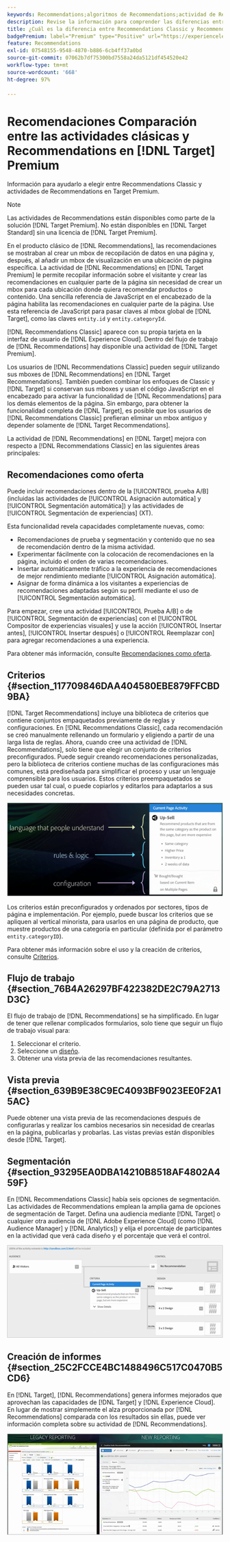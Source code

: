 ```yaml
---
keywords: Recommendations;algoritmos de Recommendations;actividad de Recommendations;Recommendations Classic
description: Revise la información para comprender las diferencias entre las actividades heredadas de Recommendations Classic y las de Recommendations en  [!DNL Target]  Premium.
title: ¿Cuál es la diferencia entre Recommendations Classic y Recommendations en  [!DNL Target]  Premium?
badgePremium: label="Premium" type="Positive" url="https://experienceleague.adobe.com/docs/target/using/introduction/intro.html?lang=en#premium newtab=true" tooltip="See what's included in Target Premium."
feature: Recommendations
exl-id: 07548155-9548-4870-b886-6cb4ff37a0bd
source-git-commit: 07062b7df75300bd7558a24da5121df454520e42
workflow-type: tm+mt
source-wordcount: '668'
ht-degree: 97%

---
```


# Recomendaciones Comparación entre las actividades clásicas y Recommendations en [!DNL Target] Premium

Información para ayudarlo a elegir entre Recommendations Classic y actividades de Recommendations en Target Premium.

>[!NOTE]
>
>Las actividades de Recommendations están disponibles como parte de la solución [!DNL Target Premium]. No están disponibles en [!DNL Target Standard] sin una licencia de [!DNL Target Premium].

En el producto clásico de [!DNL Recommendations], las recomendaciones se mostraban al crear un mbox de recopilación de datos en una página y, después, al añadir un mbox de visualización en una ubicación de página específica. La actividad de [!DNL Recommendations] en [!DNL Target Premium] le permite recopilar información sobre el visitante y crear las recomendaciones en cualquier parte de la página sin necesidad de crear un mbox para cada ubicación donde quiera recomendar productos o contenido. Una sencilla referencia de JavaScript en el encabezado de la página habilita las recomendaciones en cualquier parte de la página. Use esta referencia de JavaScript para pasar claves al mbox global de [!DNL Target], como las claves `entity.id` y `entity.categoryId`.

[!DNL Recommendations Classic] aparece con su propia tarjeta en la interfaz de usuario de [!DNL Experience Cloud]. Dentro del flujo de trabajo de [!DNL Recommendations] hay disponible una actividad de [!DNL Target Premium].

Los usuarios de [!DNL Recommendations Classic] pueden seguir utilizando sus mboxes de [!DNL Recommendations] en [!DNL Target Recommendations]. También pueden combinar los enfoques de Classic y [!DNL Target] si conservan sus mboxes y usan el código JavaScript en el encabezado para activar la funcionalidad de [!DNL Recommendations] para los demás elementos de la página. Sin embargo, para obtener la funcionalidad completa de [!DNL Target], es posible que los usuarios de [!DNL Recommendations Classic] prefieran eliminar un mbox antiguo y depender solamente de [!DNL Target Recommendations].

La actividad de [!DNL Recommendations] en [!DNL Target] mejora con respecto a [!DNL Recommendations Classic] en las siguientes áreas principales:

## Recomendaciones como oferta

Puede incluir recomendaciones dentro de la [!UICONTROL prueba A/B] (incluidas las actividades de [!UICONTROL Asignación automática] y [!UICONTROL Segmentación automática]) y las actividades de [!UICONTROL Segmentación de experiencias] (XT).

Esta funcionalidad revela capacidades completamente nuevas, como:

* Recomendaciones de prueba y segmentación y contenido que no sea de recomendación dentro de la misma actividad.
* Experimentar fácilmente con la colocación de recomendaciones en la página, incluido el orden de varias recomendaciones.
* Insertar automáticamente tráfico a la experiencia de recomendaciones de mejor rendimiento mediante [!UICONTROL Asignación automática].
* Asignar de forma dinámica a los visitantes a experiencias de recomendaciones adaptadas según su perfil mediante el uso de [!UICONTROL Segmentación automática].

Para empezar, cree una actividad [!UICONTROL Prueba A/B] o de [!UICONTROL Segmentación de experiencias] con el [!UICONTROL Compositor de experiencias visuales] y use la acción [!UICONTROL Insertar antes], [!UICONTROL Insertar después] o [!UICONTROL Reemplazar con] para agregar recomendaciones a una experiencia.

Para obtener más información, consulte [Recomendaciones como oferta](/help/main/c-recommendations/recommendations-as-an-offer.md).

## Criterios {#section_117709846DAA404580EBE879FFCBD9BA}

[!DNL Target Recommendations] incluye una biblioteca de criterios que contiene conjuntos empaquetados previamente de reglas y configuraciones. En [!DNL Recommendations Classic], cada recomendación se creó manualmente rellenando un formulario y eligiendo a partir de una larga lista de reglas. Ahora, cuando cree una actividad de [!DNL Recommendations], solo tiene que elegir un conjunto de criterios preconfigurados. Puede seguir creando recomendaciones personalizadas, pero la biblioteca de criterios contiene muchas de las configuraciones más comunes, está prediseñada para simplificar el proceso y usar un lenguaje comprensible para los usuarios. Estos criterios preempaquetados se pueden usar tal cual, o puede copiarlos y editarlos para adaptarlos a sus necesidades concretas.

![imagen overview_criteria](assets/overview_criteria.png)

Los criterios están preconfigurados y ordenados por sectores, tipos de página e implementación. Por ejemplo, puede buscar los criterios que se apliquen al vertical minorista, para usarlos en una página de producto, que muestre productos de una categoría en particular (definida por el parámetro `entity.categoryID`).

Para obtener más información sobre el uso y la creación de criterios, consulte [Criterios](/help/main/c-recommendations/c-algorithms/algorithms.md).

## Flujo de trabajo {#section_76B4A26297BF422382DE2C79A2713D3C}

El flujo de trabajo de [!DNL Recommendations] se ha simplificado. En lugar de tener que rellenar complicados formularios, solo tiene que seguir un flujo de trabajo visual para:

1. Seleccionar el criterio.
1. Seleccione un  [diseño](/help/main/c-recommendations/c-design-overview/create-design.md#task_CC5BD28C364742218C1ACAF0D45E0E14).
1. Obtener una vista previa de las recomendaciones resultantes.

## Vista previa  {#section_639B9E38C9EC4093BF9023EE0F2A15AC}

Puede obtener una vista previa de las recomendaciones después de configurarlas y realizar los cambios necesarios sin necesidad de crearlas en la página, publicarlas y probarlas. Las vistas previas están disponibles desde [!DNL Target].

## Segmentación {#section_93295EA0DBA14210B8518AF4802A459F}

En [!DNL Recommendations Classic] había seis opciones de segmentación. Las actividades de Recommendations emplean la amplia gama de opciones de segmentación de Target. Defina una audiencia mediante [!DNL Target] o cualquier otra audiencia de [!DNL Adobe Experience Cloud] (como [!DNL Audience Manager] y [!DNL Analytics]) y elija el porcentaje de participantes en la actividad que verá cada diseño y el porcentaje que verá el control.

![imagen overview_targeting](assets/overview_targeting.png)

## Creación de informes {#section_25C2FCCE4BC1488496C517C0470B5CD6}

En [!DNL Target], [!DNL Recommendations] genera informes mejorados que aprovechan las capacidades de [!DNL Target] y [!DNL Experience Cloud]. En lugar de mostrar simplemente el alza proporcionada por [!DNL Recommendations] comparada con los resultados sin ellas, puede ver información completa sobre su actividad de [!DNL Recommendations].

![imagen overview_report](assets/overview_report.png)

